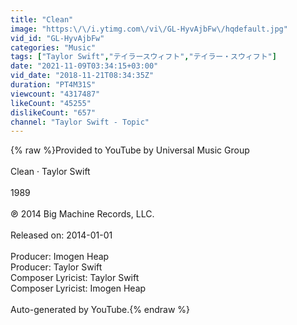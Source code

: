 ```yaml
---
title: "Clean"
image: "https:\/\/i.ytimg.com\/vi\/GL-HyvAjbFw\/hqdefault.jpg"
vid_id: "GL-HyvAjbFw"
categories: "Music"
tags: ["Taylor Swift","テイラースウィフト","テイラー・スウィフト"]
date: "2021-11-09T03:34:15+03:00"
vid_date: "2018-11-21T08:34:35Z"
duration: "PT4M31S"
viewcount: "4317487"
likeCount: "45255"
dislikeCount: "657"
channel: "Taylor Swift - Topic"
---
```

{% raw %}Provided to YouTube by Universal Music Group<br /><br />Clean · Taylor Swift<br /><br />1989<br /><br />℗ 2014 Big Machine Records, LLC.<br /><br />Released on: 2014-01-01<br /><br />Producer: Imogen Heap<br />Producer: Taylor Swift<br />Composer  Lyricist: Taylor Swift<br />Composer  Lyricist: Imogen Heap<br /><br />Auto-generated by YouTube.{% endraw %}
